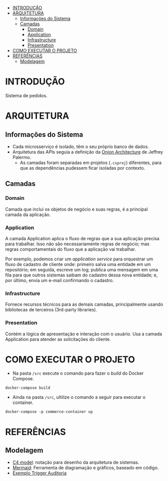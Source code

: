 - [INTRODUÇÃO](#introdução)
- [ARQUITETURA](#arquitetura)
  - [Informações do Sistema](#informações-do-sistema)
  - [Camadas](#camadas)
    - [Domain](#domain)
    - [Application](#application)
    - [Infrastructure](#infrastructure)
    - [Presentation](#presentation)
- [COMO EXECUTAR O PROJETO](#como-executar-o-projeto)
- [REFERÊNCIAS](#referências)
  - [Modelagem](#modelagem)

# INTRODUÇÃO

Sistema de pedidos.

# ARQUITETURA

## Informações do Sistema

- Cada microsserviço é isolado, têm o seu próprio banco de dados.
- Arquitetura das APIs seguia a definição da [Onion Architecture](https://jeffreypalermo.com/2008/07/the-onion-architecture-part-1/) de Jeffrey Palermo.
    - As camadas foram separadas em projetos (`.csproj`) diferentes, para que as dependências pudessem ficar isoladas por contexto.

## Camadas

### Domain

Camada que inclui os objetos de negócio e suas regras, é a principal camada da aplicação.

### Application

A camada Application aplica o fluxo de regras que a sua aplicação precisa para trabalhar. Isso não são necessariamente regras de negócio; mas regras comportamentais do fluxo que a aplicação vai trabalhar.

Por exemplo, podemos criar um *application service* para orquestrar um fluxo de cadastro de cliente onde: primeiro salva uma entidade em um repositório; em seguida, escreve um log; publica uma mensagem em uma fila para que outros sistemas saibam do cadastro dessa nova entidade; e, por último, envia um e-mail confirmando o cadastro.

### Infrastructure

Fornece recursos técnicos para as demais camadas, principalmente usando bibliotecas de terceiros (3rd-party libraries).

### Presentation

Contém a lógica de apresentação e interação com o usuário. Usa a camada Application para atender as solicitações do cliente.

# COMO EXECUTAR O PROJETO

- Na pasta `/src` execute o comando para fazer o *build* do Docker Compose.

```shell
docker-compose build
```

- Ainda na pasta `/src`, ultilize o comando a seguir para executar o container.

```shell
docker-compose -p commerce-container up
```


# REFERÊNCIAS

## Modelagem

- [C4 model](https://c4model.com/): notação para desenho da arquitetura de sistemas.
- [Mermaid](https://mermaid.live/): Ferramenta de diagramação e gráficos, baseado em código.
- [Exemplo Trigger Auditoria](https://www.mysqltutorial.org/mysql-triggers/mysql-after-update-trigger/)